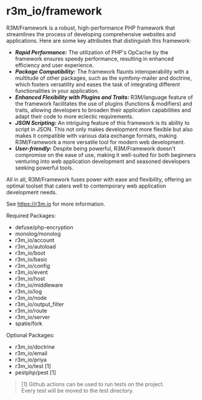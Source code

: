 # r3m_io/framework

R3M/Framework is a robust, high-performance PHP framework that streamlines the process of developing comprehensive websites and applications.
Here are some key attributes that distinguish this framework:
- ***Rapid Performance:***
The utilization of PHP's OpCache by the framework ensures speedy performance, resulting in enhanced efficiency and user experience.
- ***Package Compatibility:***
The framework flaunts interoperability with a multitude of other packages, such as the symfony-mailer and doctrine, which fosters versatility and eases the task of integrating different functionalities in your application.
- ***Enhanced Flexibility with Plugins and Traits:***
R3M/language feature of the framework facilitates the use of plugins (functions & modifiers) and traits, allowing developers to broaden their application capabilities and adapt their code to more eclectic requirements.
- ***JSON Scripting:***
An intriguing feature of this framework is its ability to script in JSON. This not only makes development more flexible but also makes it compatible with various data exchange formats, making R3M/Framework a more versatile tool for modern web development.
- ***User-friendly:***
Despite being powerful, R3M/Framework doesn't compromise on the ease of use, making it well-suited for both beginners venturing into web application development and seasoned developers seeking powerful tools.

All in all, R3M/Framework fuses power with ease and flexibility, offering an optimal toolset that caters well to contemporary web application development needs.

See https://r3m.io for more information.

Required Packages:
- defuse/php-encryption
- monolog/monolog
- r3m_io/account
- r3m_io/autoload
- r3m_io/boot
- r3m_io/basic
- r3m_io/config
- r3m_io/event
- r3m_io/host
- r3m_io/middleware
- r3m_io/log
- r3m_io/node
- r3m_io/output_filter
- r3m_io/route
- r3m_io/server
- spatie/fork

Optional Packages:

- r3m_io/doctrine
- r3m_io/email
- r3m_io/priya
- r3m_io/test [1]
- pestphp/pest [1]


> [1] Github actions can be used to run tests on the project.  
> Every test will be moved to the test directory.  



